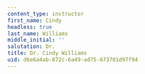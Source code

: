 ```yaml
---
content_type: instructor
first_name: Cindy
headless: true
last_name: Williams
middle_initial: ''
salutation: Dr.
title: Dr. Cindy Williams
uid: d6e6a4ab-872c-6a49-ad75-673701d97f94
---
```

